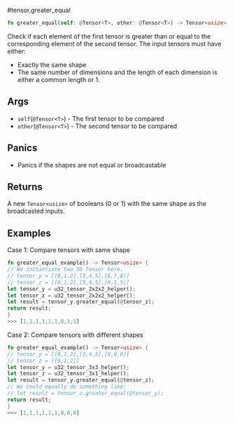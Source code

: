 #tensor.greater_equal

```rust
fn greater_equal(self: @Tensor<T>, other: @Tensor<T>) -> Tensor<usize>;
```

Check if each element of the first tensor is greater than or equal to the corresponding element of the second tensor.
The input tensors must have either:
* Exactly the same shape
* The same number of dimensions and the length of each dimension is either a common length or 1.

## Args

* `self`(`@Tensor<T>`) - The first tensor to be compared
* `other`(`@Tensor<T>`) - The second tensor to be compared

## Panics

* Panics if the shapes are not equal or broadcastable

## Returns

A new `Tensor<usize>` of booleans (0 or 1) with the same shape as the broadcasted inputs.

## Examples

Case 1: Compare tensors with same shape

```rust
fn greater_equal_example() -> Tensor<usize> {
// We instantiate two 3D Tensor here.
// tensor_y = [[0,1,2],[3,4,5],[6,7,8]]
// tensor_z = [[0,1,2],[3,4,5],[9,1,5]]
let tensor_y = u32_tensor_2x2x2_helper();
let tensor_z = u32_tensor_2x2x2_helper();
let result = tensor_y.greater_equal(@tensor_z);
return result;
}
>>> [1,1,1,1,1,1,0,1,1]
```

Case 2: Compare tensors with different shapes

```rust
fn greater_equal_example() -> Tensor<usize> {
// tensor_y = [[0,1,2],[3,4,5],[0,0,0]]
// tensor_z = [[0,1,2]]
let tensor_y = u32_tensor_3x3_helper();
let tensor_z = u32_tensor_3x1_helper();
let result = tensor_y.greater_equal(@tensor_z);
// We could equally do something like:
// let result = tensor_z.greater_equal(@tensor_y);
return result;
}
>>> [1,1,1,1,1,1,0,0,0]
```

